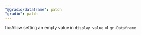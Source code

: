```yaml
---
"@gradio/dataframe": patch
"gradio": patch
---
```


fix:Allow setting an empty value in `display_value` of `gr.Dataframe`
